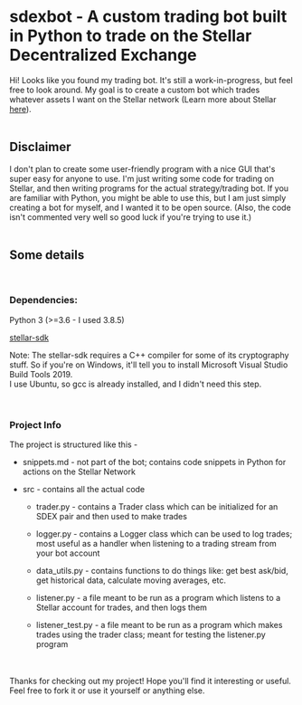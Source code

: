 # sdexbot - A custom trading bot built in Python to trade on the Stellar Decentralized Exchange

Hi! Looks like you found my trading bot. It's still a work-in-progress, but feel free to look around.
My goal is to create a custom bot which trades whatever assets I want on the Stellar network (Learn more about Stellar [here](https://stellar.org/learn/intro-to-stellar)).
<br><br>

## Disclaimer

I don't plan to create some user-friendly program with a nice GUI that's super easy for anyone to use. I'm just writing some code for trading on Stellar, and then writing programs for the actual strategy/trading bot.
If you are familiar with Python, you might be able to use this, but I am just simply creating a bot for myself, and I wanted it to be open source.
(Also, the code isn't commented very well so good luck if you're trying to use it.)
<br><br>

## Some details

<br>

### Dependencies:

Python 3 (>=3.6 - I used 3.8.5)

[stellar-sdk](https://pypi.org/project/stellar-sdk/)

Note: The stellar-sdk requires a C++ compiler for some of its cryptography stuff. So if you're on Windows, it'll tell you to install Microsoft Visual Studio Build Tools 2019.<br>
I use Ubuntu, so gcc is already installed, and I didn't need this step.

<br>

### Project Info

The project is structured like this -

- snippets.md - not part of the bot; contains code snippets in Python for actions on the Stellar Network

- src - contains all the actual code

  - trader.py - contains a Trader class which can be initialized for an SDEX pair and then used to make trades

  - logger.py - contains a Logger class which can be used to log trades; most useful as a handler when listening to a trading stream from your bot account

  - data_utils.py - contains functions to do things like: get best ask/bid, get historical data, calculate moving averages, etc.

  - listener.py - a file meant to be run as a program which listens to a Stellar account for trades, and then logs them

  - listener_test.py - a file meant to be run as a program which makes trades using the trader class; meant for testing the listener.py program

<br><br>
Thanks for checking out my project! Hope you'll find it interesting or useful. Feel free to fork it or use it yourself or anything else.

